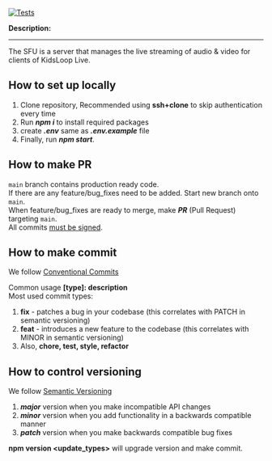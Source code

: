 [![Tests](https://github.com/KL-Engineering/kidsloop-sfu/actions/workflows/run-tests.yml/badge.svg?branch=main)](https://github.com/KL-Engineering/kidsloop-sfu/actions/workflows/run-tests.yml)

**Description:**

---

The SFU is a server that manages the live streaming of audio & video for clients of KidsLoop Live.

## How to set up locally


1. Clone repository, Recommended using **ssh+clone** to skip authentication every time
2. Run ***npm i***  to install required packages
3. create ***.env*** same as ***.env.example*** file
4. Finally, run ***npm start***.


## How to make PR
`main` branch contains production ready code.  
If there are any feature/bug_fixes need to be added. Start new branch onto `main`.  
When feature/bug_fixes are ready to merge, make ***PR*** (Pull Request) targeting `main`.  
All commits [must be signed](https://git-scm.com/book/en/v2/Git-Tools-Signing-Your-Work).

## How to make commit
We follow [Conventional Commits](https://www.conventionalcommits.org/en/v1.0.0-beta.2/)

Common usage **[type]: description**  
Most used commit types:  
1. **fix** - patches a bug in your codebase (this correlates with PATCH in semantic versioning)  
2. **feat** - introduces a new feature to the codebase (this correlates with MINOR in semantic versioning)  
3. Also, **chore, test, style, refactor**

## How to control versioning 

We follow [Semantic Versioning](https://semver.org/)

1. ***major*** version when you make incompatible API changes  
2. ***minor*** version when you add functionality in a backwards compatible manner  
3. ***patch*** version when you make backwards compatible bug fixes  

**npm version <update_types>** will upgrade version and make commit.
